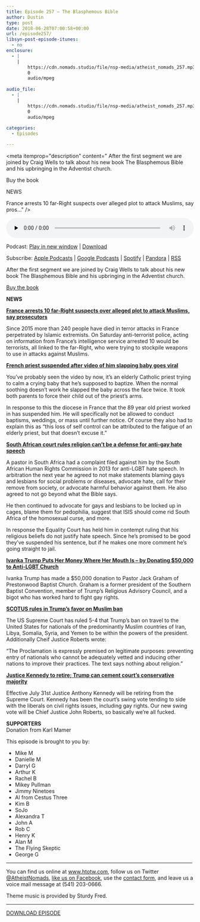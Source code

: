 ```yaml
---
title: Episode 257 – The Blasphemous Bible
author: Dustin
type: post
date: 2018-06-28T07:00:58+00:00
url: /episode257/
libsyn-post-episode-itunes:
  - no
enclosure:
  - |
    |
        https://cdn.nomads.studio/file/nsp-media/atheist_nomads_257.mp3
        0
        audio/mpeg
        
audio_file:
  - |
    |
        https://cdn.nomads.studio/file/nsp-media/atheist_nomads_257.mp3
        0
        audio/mpeg
        
categories:
  - Episodes

---
```

<div itemscope itemtype="http://schema.org/AudioObject">
  <meta itemprop="name" content="Episode 257 &#8211; The Blasphemous Bible" />
  
  <meta itemprop="uploadDate" content="2018-06-28T01:00:58-06:00" />
  
  <meta itemprop="encodingFormat" content="audio/mpeg" />
  
  <meta itemprop="description" content="
After the first segment we are joined by Craig Wells to talk about his new book The Blasphemous Bible and his upbringing in the Adventist church.

Buy the book

NEWS

France arrests 10 far-Right suspects over alleged plot to attack Muslims, say pros..." />
  
  <meta itemprop="contentUrl" content="https://dts.podtrac.com/redirect.mp3/cdn.nomads.studio/file/nsp-media/atheist_nomads_257.mp3" />
  </p> 
  
  <div class="powerpress_player" id="powerpress_player_8520">
    <audio class="wp-audio-shortcode" id="audio-1771-264" preload="none" style="width: 100%;" controls="controls"><source type="audio/mpeg" src="https://dts.podtrac.com/redirect.mp3/cdn.nomads.studio/file/nsp-media/atheist_nomads_257.mp3?_=264" /><a href="https://dts.podtrac.com/redirect.mp3/cdn.nomads.studio/file/nsp-media/atheist_nomads_257.mp3">https://dts.podtrac.com/redirect.mp3/cdn.nomads.studio/file/nsp-media/atheist_nomads_257.mp3</a></audio>
  </div>
</div>

<p class="powerpress_links powerpress_links_mp3">
  Podcast: <a href="https://dts.podtrac.com/redirect.mp3/cdn.nomads.studio/file/nsp-media/atheist_nomads_257.mp3" class="powerpress_link_pinw" target="_blank" title="Play in new window" onclick="return powerpress_pinw('https://htotw.com/?powerpress_pinw=1771-podcast');" rel="nofollow">Play in new window</a> | <a href="https://dts.podtrac.com/redirect.mp3/cdn.nomads.studio/file/nsp-media/atheist_nomads_257.mp3" class="powerpress_link_d" title="Download" rel="nofollow" download="atheist_nomads_257.mp3">Download</a>
</p>

<p class="powerpress_links powerpress_subscribe_links">
  Subscribe: <a href="https://podcasts.apple.com/us/podcast/humanists-take-on-the-world/id530050098?mt=2&ls=1" class="powerpress_link_subscribe powerpress_link_subscribe_itunes" target="_blank" title="Subscribe on Apple Podcasts" rel="nofollow">Apple Podcasts</a> | <a href="https://www.google.com/podcasts?feed=aHR0cDovL2F0aGVpc3Rub21hZHMubGlic3luLmNvbS9yc3M%3D" class="powerpress_link_subscribe powerpress_link_subscribe_googleplay" target="_blank" title="Subscribe on Google Podcasts" rel="nofollow">Google Podcasts</a> | <a href="https://open.spotify.com/show/3LzK2xZGike6Tc1GEMtMbr?si=LieN9SNuTpq96smuaUsH8A" class="powerpress_link_subscribe powerpress_link_subscribe_spotify" target="_blank" title="Subscribe on Spotify" rel="nofollow">Spotify</a> | <a href="https://www.pandora.com/podcast/atheist-nomads/PC:10122?corr=62071012&part=ug" class="powerpress_link_subscribe powerpress_link_subscribe_pandora" target="_blank" title="Subscribe on Pandora" rel="nofollow">Pandora</a> | <a href="https://htotw.com/feed/podcast/" class="powerpress_link_subscribe powerpress_link_subscribe_rss" target="_blank" title="Subscribe via RSS" rel="nofollow">RSS</a>
</p>

  
After the first segment we are joined by Craig Wells to talk about his new book The Blasphemous Bible and his upbringing in the Adventist church.

<a href="https://amzn.to/2Kuj5JZ" target="_blank" rel="noopener">Buy the book</a>

**NEWS**

**<a href="https://www.telegraph.co.uk/news/2018/06/24/france-arrests-10-far-right-suspects-alleged-plot-attack-muslims/" target="_blank" rel="noopener">France arrests 10 far-Right suspects over alleged plot to attack Muslims, say prosecutors</a>**

Since 2015 more than 240 people have died in terror attacks in France perpetrated by Islamic extremists. On Saturday anti-terrorist police, acting on information from France&#8217;s intelligence service arrested 10 would be terrorists, all linked to the far-Right, who were trying to stockpile weapons to use in attacks against Muslims.

**<a href="https://www.telegraph.co.uk/news/2018/06/22/french-priest-suspended-video-slapping-baby-goes-viral/" target="_blank" rel="noopener">French priest suspended after video of him slapping baby goes viral</a>**

You&#8217;ve probably seen the video by now, it&#8217;s an elderly Catholic priest trying to calm a crying baby that he&#8217;s supposed to baptize. When the normal soothing doesn&#8217;t work he slapped the baby across the face twice. It took both parents to force their child out of the priest&#8217;s arms.

In response to this the diocese in France that the 89 year old priest worked in has suspended him. He will specifically not be allowed to conduct baptisms, weddings, or mass until further notice. Of course they also had to explain this as &#8220;this loss of self control can be attributed to the fatigue of an elderly priest, but that doesn&#8217;t excuse it.&#8221;

**<a href="https://citizen.co.za/news/south-africa/1955493/court-rules-religion-cant-be-a-defence-for-anti-gay-hate-speech/" target="_blank" rel="noopener">South African court rules religion can’t be a defense for anti-gay hate speech</a>**

A pastor in South Africa had a complaint filed against him by the South African Human Rights Commission in 2013 for anti-LGBT hate speech. In arbitration the next year he agreed to not make statements blaming gays and lesbians for social problems or diseases, advocate hate, call for their remove from society, or advocate harmful behavior against them. He also agreed to not go beyond what the Bible says.

He then continued to advocate for gays and lesbians to be locked up in cages, blame them for pedophilia, suggest that ISIS should come rid South Africa of the homosexual curse, and more.

In response the Equality Court has held him in contempt ruling that his religious beliefs do not justify hate speech. Since he&#8217;s promised to be good they&#8217;ve suspended his sentence, but if he makes one more comment he&#8217;s going straight to jail.

**<a href="https://www.thenewcivilrightsmovement.com/2018/06/ivanka-trump-puts-her-money-where-her-mouth-is-by-donating-50000-to-anti-lgbt-church/" target="_blank" rel="noopener">Ivanka Trump Puts Her Money Where Her Mouth Is – by Donating $50,000 to Anti-LGBT Church</a>**

Ivanka Trump has made a $50,000 donation to Pastor Jack Graham of Prestonwood Baptist Church. Graham is a former president of the Southern Baptist Convention, member of Trump&#8217;s Religious Advisory Council, and a bigot who has worked hard to fight gay rights.

**<a href="https://www.bbc.com/news/world-us-canada-44619976" target="_blank" rel="noopener">SCOTUS rules in Trump&#8217;s favor on Muslim ban</a>**

The US Supreme Court has ruled 5-4 that Trump’s ban on travel to the United States for nationals of the predominantly Muslim countries of Iran, Libya, Somalia, Syria, and Yemen to be within the powers of the president. Additionally Cheif Justice Roberts wrote:

&#8220;The Proclamation is expressly premised on legitimate purposes: preventing entry of nationals who cannot be adequately vetted and inducing other nations to improve their practices. The text says nothing about religion.&#8221;

**<a href="https://www.nbcnews.com/politics/supreme-court/justice-kennedy-retire-trump-can-solidify-court-s-majority-conservative-n887066" target="_blank" rel="noopener">Justice Kennedy to retire; Trump can cement court&#8217;s conservative majority</a>**

Effective July 31st Justice Anthony Kennedy will be retiring from the Supreme Court. Kennedy has been the court’s swing vote tending to side with the liberals on civil rights issues, including gay rights. Our new swing vote will be Chief Justice John Roberts, so basically we’re all fucked.

**SUPPORTERS**  
Donation from Karl Mamer

This episode is brought to you by:

* Mike M  
* Danielle M  
* Darryl G  
* Arthur K  
* Rachel B  
* Mikey Pullman  
* Jimmy Ninetoes  
* Al from Cestus Three  
* Kim B  
* SoJo  
* Alexandra T  
* John A  
* Rob C  
* Henry K  
* Alan M  
* The Flying Skeptic  
* George G

<hr width="500" />

You can find us online at <a href="https://www.htotw.com/" target="_blank" rel="noopener">www.htotw.com</a>, follow us on Twitter <a href="https://twitter.com/AtheistNomads" target="_blank" rel="noopener">@AtheistNomads</a>, <a href="https://htotw.com/facebook" target="_blank" rel="noopener">like us on Facebook</a>, use the [contact form](https://htotw.com/contact), and leave us a voice mail message at (541) 203-0666.

Theme music is provided by Sturdy Fred.

<hr width="”500”" />

[DOWNLOAD EPISODE][1]

 [1]: https://dts.podtrac.com/redirect.mp3/cdn.nomads.studio/file/nsp-media/atheist_nomads_257.mp3